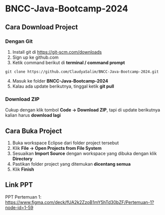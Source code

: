 # BNCC-Java-Bootcamp-2024

## Cara Download Project
### Dengan Git
1. Install git di https://git-scm.com/downloads
2. Sign up ke github.com
3. Ketik command berikut di **terminal / command prompt**
```
git clone https://github.com/ClaudyaSalim/BNCC-Java-Bootcamp-2024.git
```
4. Masuk ke folder **BNCC-Java-Bootcamp-2024**
5. Kalau ada update berikutnya, tinggal ketik **git pull**

### Download ZIP
Cukup dengan klik tombol **Code -> Download ZIP**, tapi di update berikutnya kalian harus **download lagi**


## Cara Buka Project
1. Buka workspace Eclipse dari folder project tersebut
2. Klik **File -> Open Projects from File System**
3. Sesuaikan **Import Source** dengan workspace yang dibuka dengan klik **Directory**
4. Pastikan folder project yang ditemukan **dicentang semua**
5. Klik **Finish**


## Link PPT
PPT Pertemuan 1: https://www.figma.com/deck/fUA2k2ZzoB1mY5hTd30bZF/Pertemuan-1?node-id=1-59
